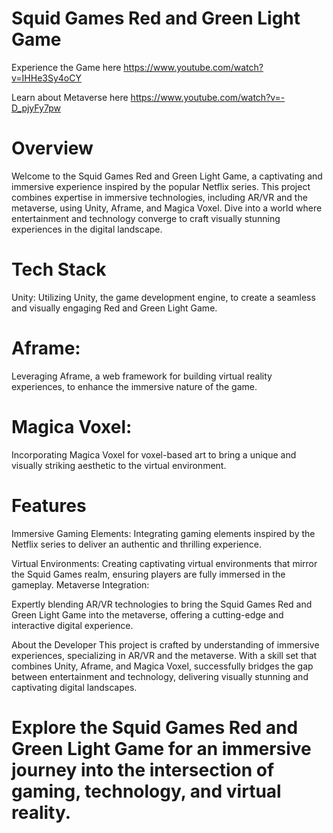 # Squid Games Red and Green Light Game
Experience the Game here
https://www.youtube.com/watch?v=IHHe3Sy4oCY

Learn about Metaverse here
https://www.youtube.com/watch?v=-D_pjyFy7pw
# Overview
Welcome to the Squid Games Red and Green Light Game, a captivating and immersive experience inspired by the popular Netflix series. This project combines expertise in immersive technologies, including AR/VR and the metaverse, using Unity, Aframe, and Magica Voxel. Dive into a world where entertainment and technology converge to craft visually stunning experiences in the digital landscape.

# Tech Stack
Unity:
Utilizing Unity, the game development engine, to create a seamless and visually engaging Red and Green Light Game.
# Aframe:
Leveraging Aframe, a web framework for building virtual reality experiences, to enhance the immersive nature of the game.
# Magica Voxel:
Incorporating Magica Voxel for voxel-based art to bring a unique and visually striking aesthetic to the virtual environment.

# Features
Immersive Gaming Elements:
Integrating gaming elements inspired by the Netflix series to deliver an authentic and thrilling experience.

Virtual Environments:
Creating captivating virtual environments that mirror the Squid Games realm, ensuring players are fully immersed in the gameplay.
Metaverse Integration:

Expertly blending AR/VR technologies to bring the Squid Games Red and Green Light Game into the metaverse, offering a cutting-edge and interactive digital experience.

About the Developer
This project is crafted by understanding of immersive experiences, specializing in AR/VR and the metaverse. With a skill set that combines Unity, Aframe, and Magica Voxel, successfully bridges the gap between entertainment and technology, delivering visually stunning and captivating digital landscapes.

# Explore the Squid Games Red and Green Light Game for an immersive journey into the intersection of gaming, technology, and virtual reality.
